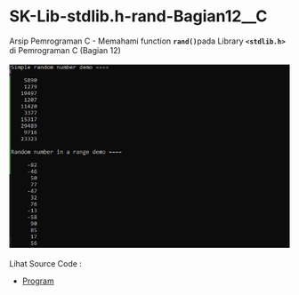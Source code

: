 # SK-Lib-stdlib.h-rand-Bagian12__C
Arsip Pemrograman C - Memahami function <code><b>rand()</b></code>pada Library <code><b>&lt;stdlib.h></b></code> di Pemrograman C (Bagian 12)<br><br>
<img src="https://github.com/RizkyKhapidsyah/SK-Lib-stdlib.h-rand-Bagian12__C/blob/master/SK-Lib-stdlib.h-rand-Bagian12__C/x64/result/001.jpg"><br><br>
Lihat Source Code : <br>
- <a href="https://github.com/RizkyKhapidsyah/SK-Lib-stdlib.h-rand-Bagian12__C/blob/master/SK-Lib-stdlib.h-rand-Bagian12__C/Source.c">Program</a>
